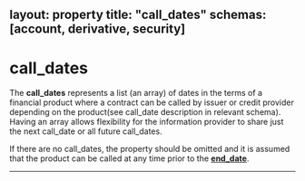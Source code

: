 layout:		property
title:		"call_dates"
schemas:	[account, derivative, security]
---

# call_dates
The **call\_dates** represents a list (an array) of dates in the terms of a financial product where a contract can be called by issuer or credit provider depending on the product(see call\_date description in relevant schema). Having an array allows flexibility for the information provider to share just the next call\_date or all future call\_dates.

If there are no call\_dates, the property should be omitted and it is assumed that the product can be called at any time prior to the [**end\_date**][end].

---
[end]: https://github.com/suadelabs/fire/blob/master/documentation/end_date.md
